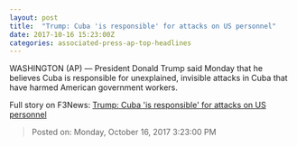 ```yaml
---
layout: post
title:  "Trump: Cuba 'is responsible' for attacks on US personnel"
date: 2017-10-16 15:23:00Z
categories: associated-press-ap-top-headlines
---
```


WASHINGTON (AP) — President Donald Trump said Monday that he believes Cuba is responsible for unexplained, invisible attacks in Cuba that have harmed American government workers.


Full story on F3News: [Trump: Cuba 'is responsible' for attacks on US personnel](http://www.f3nws.com/n/2ajzrC)

> Posted on: Monday, October 16, 2017 3:23:00 PM
